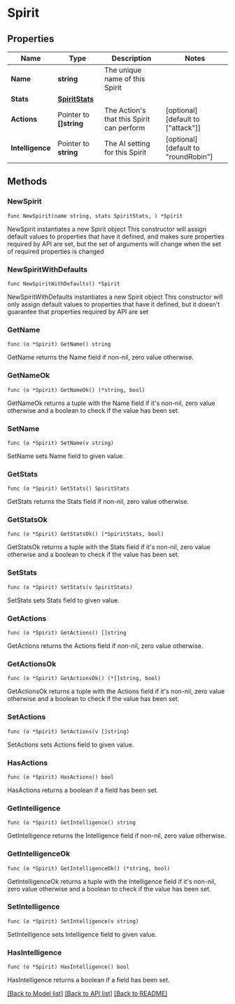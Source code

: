 # Spirit

## Properties

Name | Type | Description | Notes
------------ | ------------- | ------------- | -------------
**Name** | **string** | The unique name of this Spirit | 
**Stats** | [**SpiritStats**](SpiritStats.md) |  | 
**Actions** | Pointer to **[]string** | The Action&#39;s that this Spirit can perform | [optional] [default to ["attack"]]
**Intelligence** | Pointer to **string** | The AI setting for this Spirit | [optional] [default to "roundRobin"]

## Methods

### NewSpirit

`func NewSpirit(name string, stats SpiritStats, ) *Spirit`

NewSpirit instantiates a new Spirit object
This constructor will assign default values to properties that have it defined,
and makes sure properties required by API are set, but the set of arguments
will change when the set of required properties is changed

### NewSpiritWithDefaults

`func NewSpiritWithDefaults() *Spirit`

NewSpiritWithDefaults instantiates a new Spirit object
This constructor will only assign default values to properties that have it defined,
but it doesn't guarantee that properties required by API are set

### GetName

`func (o *Spirit) GetName() string`

GetName returns the Name field if non-nil, zero value otherwise.

### GetNameOk

`func (o *Spirit) GetNameOk() (*string, bool)`

GetNameOk returns a tuple with the Name field if it's non-nil, zero value otherwise
and a boolean to check if the value has been set.

### SetName

`func (o *Spirit) SetName(v string)`

SetName sets Name field to given value.


### GetStats

`func (o *Spirit) GetStats() SpiritStats`

GetStats returns the Stats field if non-nil, zero value otherwise.

### GetStatsOk

`func (o *Spirit) GetStatsOk() (*SpiritStats, bool)`

GetStatsOk returns a tuple with the Stats field if it's non-nil, zero value otherwise
and a boolean to check if the value has been set.

### SetStats

`func (o *Spirit) SetStats(v SpiritStats)`

SetStats sets Stats field to given value.


### GetActions

`func (o *Spirit) GetActions() []string`

GetActions returns the Actions field if non-nil, zero value otherwise.

### GetActionsOk

`func (o *Spirit) GetActionsOk() (*[]string, bool)`

GetActionsOk returns a tuple with the Actions field if it's non-nil, zero value otherwise
and a boolean to check if the value has been set.

### SetActions

`func (o *Spirit) SetActions(v []string)`

SetActions sets Actions field to given value.

### HasActions

`func (o *Spirit) HasActions() bool`

HasActions returns a boolean if a field has been set.

### GetIntelligence

`func (o *Spirit) GetIntelligence() string`

GetIntelligence returns the Intelligence field if non-nil, zero value otherwise.

### GetIntelligenceOk

`func (o *Spirit) GetIntelligenceOk() (*string, bool)`

GetIntelligenceOk returns a tuple with the Intelligence field if it's non-nil, zero value otherwise
and a boolean to check if the value has been set.

### SetIntelligence

`func (o *Spirit) SetIntelligence(v string)`

SetIntelligence sets Intelligence field to given value.

### HasIntelligence

`func (o *Spirit) HasIntelligence() bool`

HasIntelligence returns a boolean if a field has been set.


[[Back to Model list]](../README.md#documentation-for-models) [[Back to API list]](../README.md#documentation-for-api-endpoints) [[Back to README]](../README.md)


